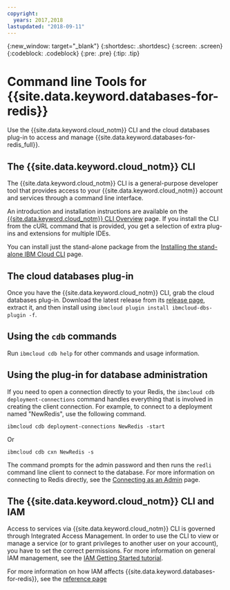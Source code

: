 ```yaml
---
copyright:
  years: 2017,2018
lastupdated: "2018-09-11"
---
```


{:new_window: target="_blank"}
{:shortdesc: .shortdesc}
{:screen: .screen}
{:codeblock: .codeblock}
{:pre: .pre}
{:tip: .tip}

# Command line Tools for {{site.data.keyword.databases-for-redis}}

Use the {{site.data.keyword.cloud_notm}} CLI and the cloud databases plug-in to access and manage {{site.data.keyword.databases-for-redis_full}}.

## The {{site.data.keyword.cloud_notm}} CLI

The {{site.data.keyword.cloud_notm}} CLI is a general-purpose developer tool that provides access to your {{site.data.keyword.cloud_notm}} account and services through a command line interface.

An introduction and installation instructions are available on the [{{site.data.keyword.cloud_notm}} CLI Overview](https://console.{DomainName}/docs/cli/index.html#overview) page. If you install the CLI from the cURL command that is provided, you get a selection of extra plug-ins and extensions for multiple IDEs.

You can install just the stand-alone package from the [Installing the stand-alone IBM Cloud CLI](https://console.bluemix.net/docs/cli/reference/ibmcloud/download_cli.html#install_use) page. 

## The cloud databases plug-in

Once you have the {{site.data.keyword.cloud_notm}} CLI, grab the cloud databases plug-in. Download the latest release from its [release page](https://github.ibm.com/compose/ibmcloud-dbs-plugin/releases), extract it, and then install using `ibmcloud plugin install ibmcloud-dbs-plugin -f`. 

## Using the `cdb` commands

Run `ibmcloud cdb help` for other commands and usage information. 

## Using the plug-in for database administration

If you need to open a connection directly to your Redis, the `ibmcloud cdb deployment-connections` command handles everything that is involved in creating the client connection. For example, to connect to a deployment named  "NewRedis", use the following command.

```
ibmcloud cdb deployment-connections NewRedis -start
```
Or
```
ibmcloud cdb cxn NewRedis -s
```

The command prompts for the admin password and then runs the `redli` command line client to connect to the database. For more information on connecting to Redis directly, see the [Connecting as an Admin](./admin-connecting) page.

## The {{site.data.keyword.cloud_notm}} CLI and IAM

Access to services via {{site.data.keyword.cloud_notm}} CLI is governed through Integrated Access Management. In order to use the CLI to view or manage a service (or to grant privileges to another user on your account), you have to set the correct permissions. For more information on general IAM management, see the [IAM Getting Started tutorial](https://console.{DomainName}/docs/iam/quickstart.html#getstarted).

For more information on how IAM affects {{site.data.keyword.databases-for-redis}}, see the [reference page](./reference-access-management.html)